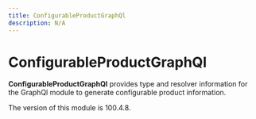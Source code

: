 ```yaml
---
title: ConfigurableProductGraphQl
description: N/A
---
```


# ConfigurableProductGraphQl

**ConfigurableProductGraphQl** provides type and resolver information for the GraphQl module
to generate configurable product information.

<InlineAlert slots="text" />
The version of this module is 100.4.8.
